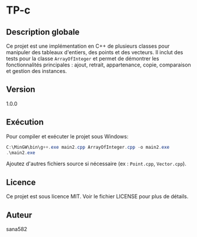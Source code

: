 # TP-c

## Description globale
Ce projet est une implémentation en C++ de plusieurs classes pour manipuler des tableaux d'entiers, des points et des vecteurs. Il inclut des tests pour la classe `ArrayOfInteger` et permet de démontrer les fonctionnalités principales : ajout, retrait, appartenance, copie, comparaison et gestion des instances.

## Version
1.0.0

## Exécution
Pour compiler et exécuter le projet sous Windows:

```powershell
C:\MinGW\bin\g++.exe main2.cpp ArrayOfInteger.cpp -o main2.exe
.\main2.exe
```

Ajoutez d'autres fichiers source si nécessaire (ex : `Point.cpp`, `Vector.cpp`).

## Licence
Ce projet est sous licence MIT. Voir le fichier LICENSE pour plus de détails.

## Auteur
sana582
